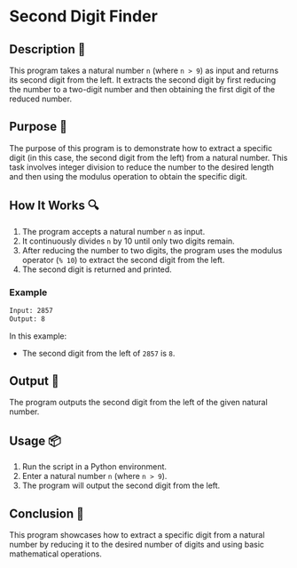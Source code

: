 # Second Digit Finder

## Description 📝

This program takes a natural number `n` (where `n > 9`) as input and returns its second digit from the left.
It extracts the second digit by first reducing the number to a two-digit number and then obtaining the first digit of the reduced number.

## Purpose 🎯

The purpose of this program is to demonstrate how to extract a specific digit (in this case, the second digit from the left) from a natural number. This task involves integer division to reduce the number to the desired length and then using the modulus operation to obtain the specific digit.

## How It Works 🔍

1. The program accepts a natural number `n` as input.
2. It continuously divides `n` by 10 until only two digits remain.
3. After reducing the number to two digits, the program uses the modulus operator (`% 10`) to extract the second digit from the left.
4. The second digit is returned and printed.

### Example

```bash
Input: 2857
Output: 8

```

In this example:

-   The second digit from the left of `2857` is `8`.

## Output 📜

The program outputs the second digit from the left of the given natural number.

## Usage 📦

1. Run the script in a Python environment.
2. Enter a natural number `n` (where `n > 9`).
3. The program will output the second digit from the left.

## Conclusion 🚀

This program showcases how to extract a specific digit from a natural number by reducing it to the desired number of digits and using basic mathematical operations.
